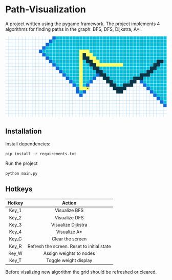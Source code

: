 # Path-Visualization
A project written using the pygame framework. 
The project implements 4 algorithms for finding paths in the graph: BFS, DFS, Dijkstra, A*.


![img.png](img.png)


## Installation
Install dependencies:

    pip install -r requirements.txt

Run the project

    python main.py


## Hotkeys 

| Hotkey |                   Action                   |
|:------:|:------------------------------------------:|
| Key_1  | Visualize BFS                              |
| Key_2  | Visualize DFS                              |
| Key_3  | Visualize Dijkstra                         |
| Key_4  | Visualize A*                               |
| Key_C  | Clear the screen                           |
| Key_R  | Refresh the screen. Reset to initial state |
| Key_W  | Assign weights to nodes                    |
| Key_T  | Toggle weight display                      |

Before visalizing new algorithm the grid should be refreshed or cleared.